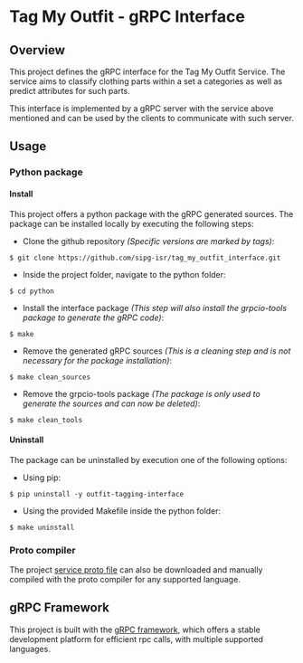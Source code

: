 # Tag My Outfit - gRPC Interface

## Overview

This project defines the gRPC interface for the Tag My Outfit Service. The service aims to classify clothing parts within a set a categories as well as predict attributes for such parts.

This interface is implemented by a gRPC server with the service above mentioned and can be used by the clients to communicate with such server.

## Usage

### Python package

#### Install

This project offers a python package with the gRPC generated sources. The package can be installed locally by executing the following steps:

 * Clone the github repository *(Specific versions are marked by tags)*:

 ```
 $ git clone https://github.com/sipg-isr/tag_my_outfit_interface.git
 ```

 * Inside the project folder, navigate to the python folder:

 ```
 $ cd python
 ```

 * Install the interface package *(This step will also install the grpcio-tools package to generate the gRPC code)*:

 ```
 $ make
 ```

 * Remove the generated gRPC sources *(This is a cleaning step and is not necessary for the package installation)*:

 ```
 $ make clean_sources
 ```

 * Remove the grpcio-tools package *(The package is only used to generate the sources and can now be deleted)*:

 ```
 $ make clean_tools
 ```

#### Uninstall

The package can be uninstalled by execution one of the following options:

 * Using pip:

 ```
 $ pip uninstall -y outfit-tagging-interface
 ```

 * Using the provided Makefile inside the python folder:

 ```
 $ make uninstall
 ```

### Proto compiler

The project [service proto file](proto/outfit_tagging/interface/service.proto) can also be downloaded and manually compiled with the proto compiler for any supported language.

## gRPC Framework

This project is built with the [gRPC framework](https://grpc.io), which offers a stable development platform for efficient rpc calls, with multiple supported languages.
